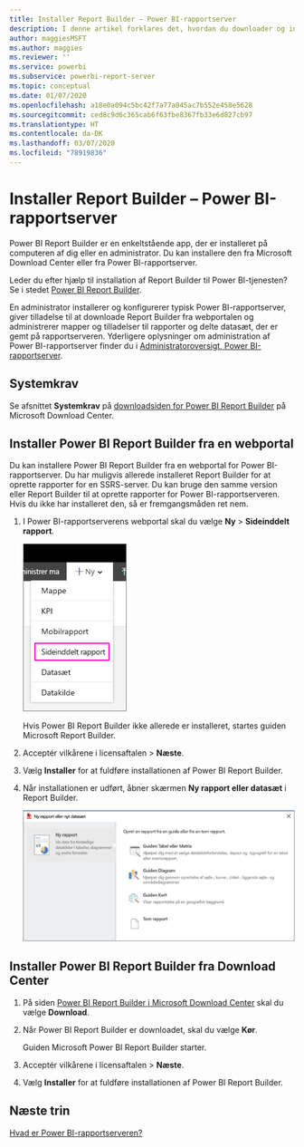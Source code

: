 ```yaml
---
title: Installer Report Builder – Power BI-rapportserver
description: I denne artikel forklares det, hvordan du downloader og installerer Report Builder til Power BI-rapportserver.
author: maggiesMSFT
ms.author: maggies
ms.reviewer: ''
ms.service: powerbi
ms.subservice: powerbi-report-server
ms.topic: conceptual
ms.date: 01/07/2020
ms.openlocfilehash: a18e0a094c5bc42f7a77a045ac7b552e458e5628
ms.sourcegitcommit: ced8c9d6c365cab6f63fbe8367fb33e6d827cb97
ms.translationtype: HT
ms.contentlocale: da-DK
ms.lasthandoff: 03/07/2020
ms.locfileid: "78919836"
---
```

# <a name="install-report-builder---power-bi-report-server"></a>Installer Report Builder – Power BI-rapportserver

Power BI Report Builder er en enkeltstående app, der er installeret på computeren af dig eller en administrator. Du kan installere den fra Microsoft Download Center eller fra Power BI-rapportserver.  

Leder du efter hjælp til installation af Report Builder til Power BI-tjenesten? Se i stedet [Power BI Report Builder](../paginated-reports/report-builder-power-bi.md).
  
En administrator installerer og konfigurerer typisk Power BI-rapportserver, giver tilladelse til at downloade Report Builder fra webportalen og administrerer mapper og tilladelser til rapporter og delte datasæt, der er gemt på rapportserveren. Yderligere oplysninger om administration af Power BI-rapportserver finder du i [Administratoroversigt, Power BI-rapportserver](admin-handbook-overview.md).  
  
## <a name="system-requirements"></a>Systemkrav
  
 Se afsnittet **Systemkrav** på [downloadsiden for Power BI Report Builder](https://go.microsoft.com/fwlink/?LinkID=734968) på Microsoft Download Center.
 
## <a name="install-report-builder-from-a-web-portal"></a>Installer Power BI Report Builder fra en webportal
  
Du kan installere Power BI Report Builder fra en webportal for Power BI-rapportserver. Du har muligvis allerede installeret Report Builder for at oprette rapporter for en SSRS-server. Du kan bruge den samme version eller Report Builder til at oprette rapporter for Power BI-rapportserveren. Hvis du ikke har installeret den, så er fremgangsmåden ret nem.

1. I Power BI-rapportserverens webportal skal du vælge **Ny** > **Sideinddelt rapport**.
   
    ![Menuen Ny sideinddelt rapport](media/quickstart-create-paginated-report/reportserver-new-paginated-report-menu.png)
   
    Hvis Power BI Report Builder ikke allerede er installeret, startes guiden Microsoft Report Builder.  
  
3.  Acceptér vilkårene i licensaftalen > **Næste**.  
 
5.  Vælg **Installer** for at fuldføre installationen af Power BI Report Builder.  

2. Når installationen er udført, åbner skærmen **Ny rapport eller datasæt** i Report Builder.
   
    ![Skærmen Ny rapport eller datasæt](media/quickstart-create-paginated-report/reportserver-paginated-new-report-screen.png)
 

##  <a name="download"></a> Installer Power BI Report Builder fra Download Center  
  
1.  På siden [Power BI Report Builder i Microsoft Download Center](https://go.microsoft.com/fwlink/?LinkID=734968) skal du vælge **Download**.  
  
2.  Når Power BI Report Builder er downloadet, skal du vælge **Kør**.  
  
     Guiden Microsoft Power BI Report Builder starter.  
  
3.  Acceptér vilkårene i licensaftalen > **Næste**.  
 
5.  Vælg **Installer** for at fuldføre installationen af Power BI Report Builder.  
 

## <a name="next-steps"></a>Næste trin

[Hvad er Power BI-rapportserveren?](get-started.md)
